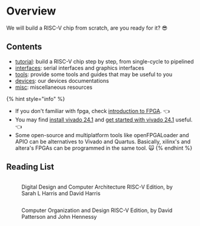 # Overview

We will build a RISC-V chip from scratch, are you ready for it? 😎

## Contents

* [tutorial](broken-reference): build a RISC-V chip step by step, from single-cycle to pipelined
* [interfaces](broken-reference): serial interfaces and graphics interfaces
* [tools](broken-reference): provide some tools and guides that may be useful to you
* [devices](broken-reference): our devices documentations
* [misc](broken-reference): miscellaneous resources

{% hint style="info" %}
* If you don't familiar with fpga, check [introduction to FPGA](misc/introduction-to-fpga.md). 👈
* You may find [install vivado 24.1](tools/install-vivado-24.1.md) and [get started with vivado 24.1](tools/get-started-with-vivado-24.1.md) useful. 👈
* Some open-source and multiplatform tools like openFPGALoader and APIO can be alternatives to Vivado and Quartus. Basically, xilinx's and altera's FPGAs can be programmed in the same tool. 🙀&#x20;
{% endhint %}

## Reading List

<figure><img src="https://pages.hmc.edu/harris/ddca/ddcarv/DDCArv_Cover.jpg" alt=""><figcaption><p>Digital Design and Computer Architecture RISC-V Edition, by Sarah L Harris and David Harris</p></figcaption></figure>

<figure><img src="https://m.media-amazon.com/images/I/713LnlupOwL._SL1229_.jpg" alt=""><figcaption><p>Computer Organization and Design RISC-V Edition, by David Patterson and John Hennessy</p></figcaption></figure>
